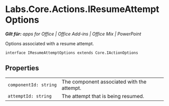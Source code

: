 
# Labs.Core.Actions.IResumeAttemptOptions

 _**Gilt für:** apps for Office | Office Add-ins | Office Mix | PowerPoint_

Options associated with a resume attempt.

```
interface IResumeAttemptOptions extends Core.IActionOptions
```


## Properties


|||
|:-----|:-----|
| `componentId: string`|The component associated with the attempt.|
| `attemptId: string`|The attempt that is being resumed.|
